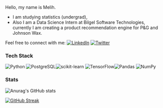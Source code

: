 Hello, my name is Melih.

- I am studying statistics (undergrad),
- Also I am a Data Science Intern at Bilgel Software Technologies, currently I am creating a product recommendation engine for P&G and Johnson Wax.

Feel free to connect with me:
[![LinkedIn](https://img.shields.io/badge/LinkedIn-%230077B5.svg?logo=linkedin&logoColor=white)](https://linkedin.com/in/melihakay) 
[![Twitter](https://img.shields.io/badge/Twitter-%231DA1F2.svg?logo=Twitter&logoColor=white)](https://twitter.com/datamelih) 

### Tech Stack
![Python](https://img.shields.io/badge/python-3670A0?style=plastic&logo=python&logoColor=ffdd54)
![PostgreSQL](https://img.shields.io/badge/numpy-%23013243.svg?style=plastic&logo=PostgreSQL&logoColor=white)![scikit-learn](https://img.shields.io/badge/scikit--learn-%23F7931E.svg?style=plastic&logo=scikit-learn&logoColor=white) ![TensorFlow](https://img.shields.io/badge/TensorFlow-%23FF6F00.svg?style=plastic&logo=TensorFlow&logoColor=white)![Pandas](https://img.shields.io/badge/pandas-%23150458.svg?style=plastic&logo=pandas&logoColor=white) ![NumPy](https://img.shields.io/badge/numpy-%23013243.svg?style=plastic&logo=numpy&logoColor=white)


### Stats

![Anurag's GitHub stats](https://github-readme-stats.vercel.app/api?username=melihakay&count_private=true&show_icons=True&theme=ayu-mirage)

[![GitHub Streak](https://streak-stats.demolab.com/?user=melihakay&theme=ayu-mirage)](https://git.io/streak-stats)

<!--- [![Top Langs](https://github-readme-stats.vercel.app/api/top-langs/?username=anuraghazra&layout=compact&theme=ayu-mirage)](https://github.com/anuraghazra/github-readme-stats) 
--->


<!---
melihakay/melihakay is a ✨ special ✨ repository because its `README.md` (this file) appears on your GitHub profile.
You can click the Preview link to take a look at your changes.
--->

